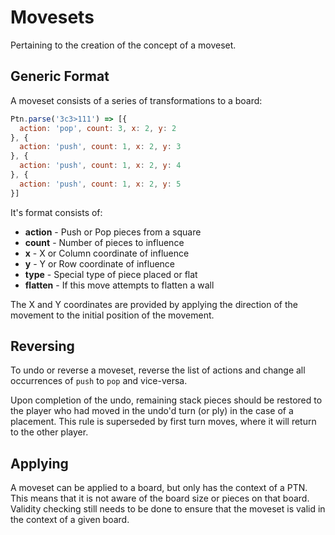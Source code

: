 # Movesets

Pertaining to the creation of the concept of a moveset.

## Generic Format

A moveset consists of a series of transformations to a board:

```javascript
Ptn.parse('3c3>111') => [{
  action: 'pop', count: 3, x: 2, y: 2
}, {
  action: 'push', count: 1, x: 2, y: 3
}, {
  action: 'push', count: 1, x: 2, y: 4
}, {
  action: 'push', count: 1, x: 2, y: 5
}]
```

It's format consists of:

* **action** - Push or Pop pieces from a square
* **count** - Number of pieces to influence
* **x** - X or Column coordinate of influence
* **y** - Y or Row coordinate of influence
* **type** - Special type of piece placed or flat
* **flatten** - If this move attempts to flatten a wall

The X and Y coordinates are provided by applying the direction of the movement to the initial position of the movement.

## Reversing

To undo or reverse a moveset, reverse the list of actions and change all occurrences of `push` to `pop` and vice-versa.

Upon completion of the undo, remaining stack pieces should be restored to the player who had moved in the undo'd turn (or ply) in the case of a placement. This rule is superseded by first turn moves, where it will return to the other
player.

## Applying

A moveset can be applied to a board, but only has the context of a PTN. This means that it is not aware of the board size or pieces on that board. Validity checking still needs to be done to ensure that the moveset is valid in the context of a given board.
